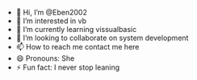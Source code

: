 - 👋 Hi, I’m @Eben2002
- 👀 I’m interested in vb
- 🌱 I’m currently learning vissualbasic
- 💞️ I’m looking to collaborate on system development
- 📫 How to reach me contact me here
- 😄 Pronouns: She
- ⚡ Fun fact: I never stop leaning

<!---
Eben2002/Eben2002 is a ✨ special ✨ repository because its `README.md` (this file) appears on your GitHub profile.
You can click the Preview link to take a look at your changes.
--->
